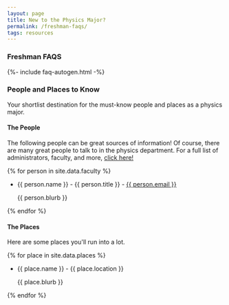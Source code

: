 ```yaml
---
layout: page
title: New to the Physics Major?
permalink: /freshman-faqs/
tags: resources
---
```


### Freshman FAQS

{%- include faq-autogen.html -%}

### People and Places to Know
[//]: # (Note for editors: the following is auto-generated from faculty.yml and places.yml)
[//]: # (Also did you know this is how you can do a comment in markdown?)
Your shortlist destination for the must-know people and places as a physics major.

#### The People

The following people can be great sources of information! Of course, there are many great people to talk to in the physics department. For a full list of administrators, faculty, and more, [click here!](https://cos.northeastern.edu/physics/people/)

{% for person in site.data.faculty %}
* {{ person.name }} - {{ person.title }} - <a href="mailto:{{ person.email }}">{{ person.email }}</a>
    
    {{ person.blurb }}

{% endfor %}

#### The Places

Here are some places you'll run into a lot.

{% for place in site.data.places %}
* {{ place.name }} - {{ place.location }}
    
    {{ place.blurb }}

{% endfor %}

